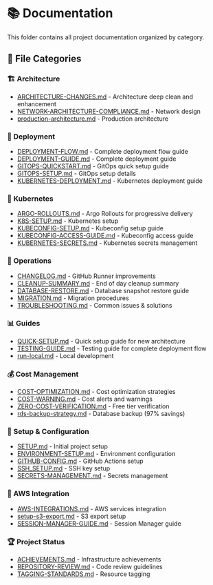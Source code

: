 # 📚 Documentation

This folder contains all project documentation organized by category.

## 📁 File Categories

### 🏗️ Architecture
- [ARCHITECTURE-CHANGES.md](architecture/ARCHITECTURE-CHANGES.md) - Architecture deep clean and enhancement
- [NETWORK-ARCHITECTURE-COMPLIANCE.md](NETWORK-ARCHITECTURE-COMPLIANCE.md) - Network design
- [production-architecture.md](production-architecture.md) - Production architecture

### 🚀 Deployment
- [DEPLOYMENT-FLOW.md](deployment/DEPLOYMENT-FLOW.md) - Complete deployment flow guide
- [DEPLOYMENT-GUIDE.md](DEPLOYMENT-GUIDE.md) - Complete deployment guide
- [GITOPS-QUICKSTART.md](deployment/GITOPS-QUICKSTART.md) - GitOps quick setup guide
- [GITOPS-SETUP.md](deployment/GITOPS-SETUP.md) - GitOps setup details
- [KUBERNETES-DEPLOYMENT.md](KUBERNETES-DEPLOYMENT.md) - Kubernetes deployment guide

### 🔧 Kubernetes
- [ARGO-ROLLOUTS.md](ARGO-ROLLOUTS.md) - Argo Rollouts for progressive delivery
- [K8S-SETUP.md](K8S-SETUP.md) - Kubernetes setup
- [KUBECONFIG-SETUP.md](kubernetes/KUBECONFIG-SETUP.md) - Kubeconfig setup guide
- [KUBECONFIG-ACCESS-GUIDE.md](KUBECONFIG-ACCESS-GUIDE.md) - Kubeconfig access guide
- [KUBERNETES-SECRETS.md](KUBERNETES-SECRETS.md) - Kubernetes secrets management

### 🔄 Operations
- [CHANGELOG.md](operations/CHANGELOG.md) - GitHub Runner improvements
- [CLEANUP-SUMMARY.md](operations/CLEANUP-SUMMARY.md) - End of day cleanup summary
- [DATABASE-RESTORE.md](operations/DATABASE-RESTORE.md) - Database snapshot restore guide
- [MIGRATION.md](MIGRATION.md) - Migration procedures
- [TROUBLESHOOTING.md](TROUBLESHOOTING.md) - Common issues & solutions

### 📊 Guides
- [QUICK-SETUP.md](guides/QUICK-SETUP.md) - Quick setup guide for new architecture
- [TESTING-GUIDE.md](guides/TESTING-GUIDE.md) - Testing guide for complete deployment flow
- [run-local.md](run-local.md) - Local development

### 💰 Cost Management
- [COST-OPTIMIZATION.md](COST-OPTIMIZATION.md) - Cost optimization strategies
- [COST-WARNING.md](COST-WARNING.md) - Cost alerts and warnings
- [ZERO-COST-VERIFICATION.md](ZERO-COST-VERIFICATION.md) - Free tier verification
- [rds-backup-strategy.md](rds-backup-strategy.md) - Database backup (97% savings)

### 🔧 Setup & Configuration
- [SETUP.md](SETUP.md) - Initial project setup
- [ENVIRONMENT-SETUP.md](ENVIRONMENT-SETUP.md) - Environment configuration
- [GITHUB-CONFIG.md](GITHUB-CONFIG.md) - GitHub Actions setup
- [SSH_SETUP.md](SSH_SETUP.md) - SSH key setup
- [SECRETS-MANAGEMENT.md](SECRETS-MANAGEMENT.md) - Secrets management

### 🔗 AWS Integration
- [AWS-INTEGRATIONS.md](AWS-INTEGRATIONS.md) - AWS services integration
- [setup-s3-export.md](setup-s3-export.md) - S3 export setup
- [SESSION-MANAGER-GUIDE.md](SESSION-MANAGER-GUIDE.md) - Session Manager guide

### 🏆 Project Status
- [ACHIEVEMENTS.md](ACHIEVEMENTS.md) - Infrastructure achievements
- [REPOSITORY-REVIEW.md](REPOSITORY-REVIEW.md) - Code review guidelines
- [TAGGING-STANDARDS.md](TAGGING-STANDARDS.md) - Resource tagging